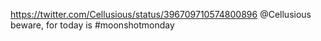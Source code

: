 https://twitter.com/Cellusious/status/396709710574800896 @Cellusious beware, for today is #moonshotmonday